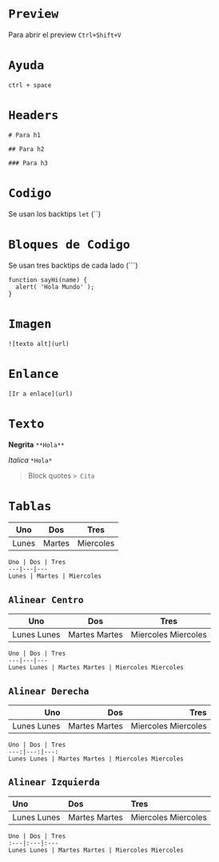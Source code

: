 # `Preview`
Para abrir el preview `Ctrl+Shift+V`

# `Ayuda`
```
ctrl + space
```
# `Headers` 
`# Para h1`

`## Para h2`

`### Para h3`

# `Codigo`
Se usan los backtips `let` (``)

# `Bloques de Codigo`
Se usan tres backtips de cada lado (```)
```
function sayHi(name) {
  alert( 'Hola Mundo' );
}
```
# `Imagen`
```
![texto alt](url)
```

# `Enlance`
```
[Ir a enlace](url)
```

# `Texto`
**Negrita**
``` **Hola** ```

*Italica*
``` *Hola* ```

> Block quotes
``` > Cita ```

# `Tablas`

Uno | Dos | Tres
---|---|---
Lunes | Martes | Miercoles
```
Uno | Dos | Tres
---|---|---
Lunes | Martes | Miercoles
```
## `Alinear Centro`
Uno | Dos | Tres
:---:|:---:|:---:
Lunes Lunes | Martes Martes | Miercoles Miercoles
```
Uno | Dos | Tres
---|---|---
Lunes Lunes | Martes Martes | Miercoles Miercoles
```

## `Alinear Derecha`
Uno | Dos | Tres
---:|---:|---:
Lunes Lunes | Martes Martes | Miercoles Miercoles
```
Uno | Dos | Tres
---:|---:|---:
Lunes Lunes | Martes Martes | Miercoles Miercoles
```

## `Alinear Izquierda`
Uno | Dos | Tres
:---|:---|:---
Lunes Lunes | Martes Martes | Miercoles Miercoles
```
Uno | Dos | Tres
:---|:---|:---
Lunes Lunes | Martes Martes | Miercoles Miercoles
```

